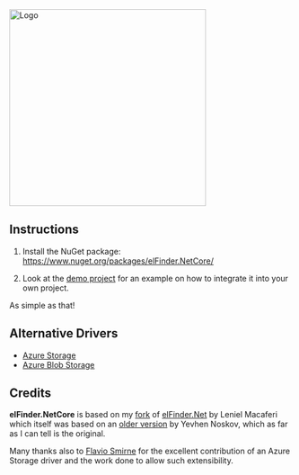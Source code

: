 <img src="https://github.com/gordon-matt/elFinder.NetCore/blob/master/_Misc/Logo.png" alt="Logo" width="350" />

## Instructions

1. Install the NuGet package: https://www.nuget.org/packages/elFinder.NetCore/

2. Look at the [demo project](https://github.com/gordon-matt/elFinder.NetCore/tree/master/elFinder.NetCore.Web) for an example on how to integrate it into your own project.

As simple as that!

## Alternative Drivers

- [Azure Storage](https://github.com/fsmirne/elFinder.NetCore.AzureStorage)
- [Azure Blob Storage](https://github.com/brunomel/elFinder.NetCore.AzureBlobStorage)

## Credits

**elFinder.NetCore** is based on my [fork](https://github.com/gordon-matt/elFinder.Net) of [elFinder.Net](https://github.com/leniel/elFinder.Net) by Leniel Macaferi which itself was based on an [older version](https://github.com/EvgenNoskov/Elfinder.NET) by Yevhen Noskov, which as far as I can tell is the original.

Many thanks also to [Flavio Smirne](https://github.com/fsmirne) for the excellent contribution of an Azure Storage driver and the work done to allow such extensibility.

